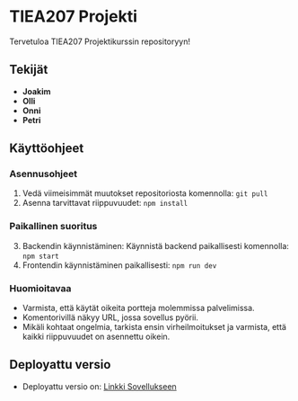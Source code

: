 # TIEA207 Projekti

Tervetuloa TIEA207 Projektikurssin repositoryyn!

## Tekijät
- **Joakim**
- **Olli**
- **Onni**
- **Petri**

## Käyttöohjeet

### Asennusohjeet

1. Vedä viimeisimmät muutokset repositoriosta komennolla:
   `git pull`
2. Asenna tarvittavat riippuvuudet:
   `npm install`

### Paikallinen suoritus

3. Backendin käynnistäminen: Käynnistä backend paikallisesti komennolla:
   `npm start`
4. Frontendin käynnistäminen paikallisesti:
   `npm run dev`

### Huomioitavaa
- Varmista, että käytät oikeita portteja molemmissa palvelimissa.
- Komentorivillä näkyy URL, jossa sovellus pyörii.
- Mikäli kohtaat ongelmia, tarkista ensin virheilmoitukset ja varmista, että kaikki riippuvuudet on asennettu oikein.

## Deployattu versio
- Deployattu versio on: [Linkki Sovellukseen](https://tiea207-projekti-2024.onrender.com/)